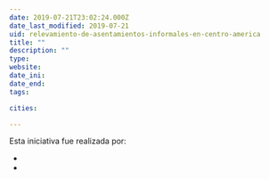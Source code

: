 ```yaml
---
date: 2019-07-21T23:02:24.000Z
date_last_modified: 2019-07-21
uid: relevamiento-de-asentamientos-informales-en-centro-america
title: ""
description: ""
type: 
website: 
date_ini: 
date_end: 
tags:

cities: 

---
```


Esta iniciativa fue realizada por:

- [](/i/techo-internacional-oficina-central.html)
- [](/i/wingu-tecnologia-sin-fines-de-lucro.html)
